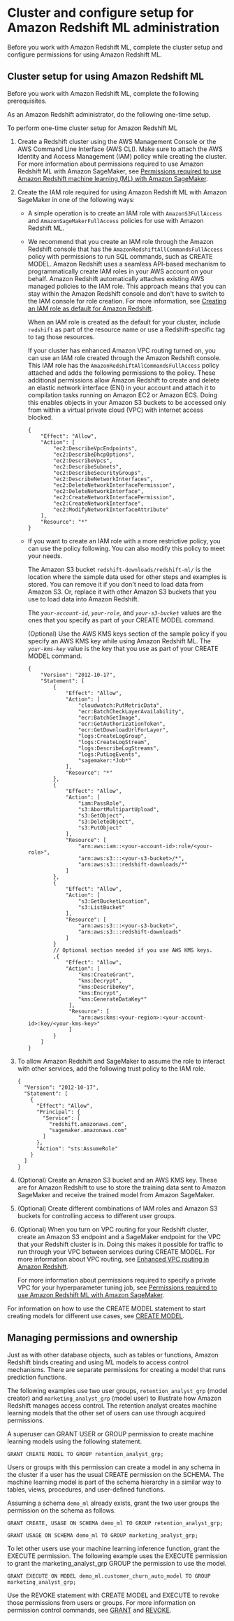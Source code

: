 # Cluster and configure setup for Amazon Redshift ML administration<a name="admin-setup"></a>

Before you work with Amazon Redshift ML, complete the cluster setup and configure permissions for using Amazon Redshift ML\.

## Cluster setup for using Amazon Redshift ML<a name="cluster-setup"></a>

Before you work with Amazon Redshift ML, complete the following prerequisites\.

As an Amazon Redshift administrator, do the following one\-time setup\.

To perform one\-time cluster setup for Amazon Redshift ML 

1. Create a Redshift cluster using the AWS Management Console or the AWS Command Line Interface \(AWS CLI\)\. Make sure to attach the AWS Identity and Access Management \(IAM\) policy while creating the cluster\. For more information about permissions required to use Amazon Redshift ML with Amazon SageMaker, see [Permissions required to use Amazon Redshift machine learning \(ML\) with Amazon SageMaker](https://docs.aws.amazon.com/redshift/latest/mgmt/redshift-iam-access-control-identity-based.html#iam-permission-ml)\.

1. Create the IAM role required for using Amazon Redshift ML with Amazon SageMaker in one of the following ways:
   + A simple operation is to create an IAM role with `AmazonS3FullAccess` and `AmazonSageMakerFullAccess` policies for use with Amazon Redshift ML\.
   + We recommend that you create an IAM role through the Amazon Redshift console that has the `AmazonRedshiftAllCommandsFullAccess` policy with permissions to run SQL commands, such as CREATE MODEL\. Amazon Redshift uses a seamless API\-based mechanism to programmatically create IAM roles in your AWS account on your behalf\. Amazon Redshift automatically attaches existing AWS managed policies to the IAM role\. This approach means that you can stay within the Amazon Redshift console and don't have to switch to the IAM console for role creation\. For more information, see [Creating an IAM role as default for Amazon Redshift](https://docs.aws.amazon.com/redshift/latest/mgmt/default-iam-role.html)\.

     When an IAM role is created as the default for your cluster, include `redshift` as part of the resource name or use a Redshift\-specific tag to tag those resources\.

     If your cluster has enhanced Amazon VPC routing turned on, you can use an IAM role created through the Amazon Redshift console\. This IAM role has the `AmazonRedshiftAllCommandsFullAccess` policy attached and adds the following permissions to the policy\. These additional permissions allow Amazon Redshift to create and delete an elastic network interface \(ENI\) in your account and attach it to compilation tasks running on Amazon EC2 or Amazon ECS\. Doing this enables objects in your Amazon S3 buckets to be accessed only from within a virtual private cloud \(VPC\) with internet access blocked\.

     ```
     {
         "Effect": "Allow",
         "Action": [
             "ec2:DescribeVpcEndpoints",
             "ec2:DescribeDhcpOptions",
             "ec2:DescribeVpcs",
             "ec2:DescribeSubnets",
             "ec2:DescribeSecurityGroups",
             "ec2:DescribeNetworkInterfaces",
             "ec2:DeleteNetworkInterfacePermission",
             "ec2:DeleteNetworkInterface",
             "ec2:CreateNetworkInterfacePermission",
             "ec2:CreateNetworkInterface",
             "ec2:ModifyNetworkInterfaceAttribute"
         ],
         "Resource": "*"
     }
     ```
   + If you want to create an IAM role with a more restrictive policy, you can use the policy following\. You can also modify this policy to meet your needs\.

     The Amazon S3 bucket `redshift-downloads/redshift-ml/` is the location where the sample data used for other steps and examples is stored\. You can remove it if you don't need to load data from Amazon S3\. Or, replace it with other Amazon S3 buckets that you use to load data into Amazon Redshift\. 

     The *`your-account-id`*, *`your-role`*, and *`your-s3-bucket`* values are the ones that you specify as part of your CREATE MODEL command\.

     \(Optional\) Use the AWS KMS keys section of the sample policy if you specify an AWS KMS key while using Amazon Redshift ML\. The *`your-kms-key`* value is the key that you use as part of your CREATE MODEL command\.

     ```
     {
         "Version": "2012-10-17",
         "Statement": [
             {
                 "Effect": "Allow",
                 "Action": [
                     "cloudwatch:PutMetricData",
                     "ecr:BatchCheckLayerAvailability",
                     "ecr:BatchGetImage",
                     "ecr:GetAuthorizationToken",
                     "ecr:GetDownloadUrlForLayer",
                     "logs:CreateLogGroup",
                     "logs:CreateLogStream",
                     "logs:DescribeLogStreams",
                     "logs:PutLogEvents",
                     "sagemaker:*Job*"
                 ],
                 "Resource": "*"
             },
             {
                 "Effect": "Allow",
                 "Action": [
                     "iam:PassRole",
                     "s3:AbortMultipartUpload",
                     "s3:GetObject",
                     "s3:DeleteObject",
                     "s3:PutObject"
                 ],
                 "Resource": [
                     "arn:aws:iam::<your-account-id>:role/<your-role>",
                     "arn:aws:s3:::<your-s3-bucket>/*",
                     "arn:aws:s3:::redshift-downloads/*"
                 ]
             },
             {
                 "Effect": "Allow",
                 "Action": [
                     "s3:GetBucketLocation",
                     "s3:ListBucket"
                 ],
                 "Resource": [
                     "arn:aws:s3:::<your-s3-bucket>",
                     "arn:aws:s3:::redshift-downloads"
                 ]
             }
             // Optional section needed if you use AWS KMS keys.
             ,{
                 "Effect": "Allow",
                 "Action": [
                     "kms:CreateGrant",
                     "kms:Decrypt",
                     "kms:DescribeKey",
                     "kms:Encrypt",
                     "kms:GenerateDataKey*"
                  ],
                  "Resource": [
                     "arn:aws:kms:<your-region>:<your-account-id>:key/<your-kms-key>"
                  ]
             }
         ]
     }
     ```

1. To allow Amazon Redshift and SageMaker to assume the role to interact with other services, add the following trust policy to the IAM role\.

   ```
   {
     "Version": "2012-10-17",
     "Statement": [
       {
         "Effect": "Allow",
         "Principal": {
           "Service": [
             "redshift.amazonaws.com",
             "sagemaker.amazonaws.com"
           ]
         },
         "Action": "sts:AssumeRole"
       }
     ]
   }
   ```

1. \(Optional\) Create an Amazon S3 bucket and an AWS KMS key\. These are for Amazon Redshift to use to store the training data sent to Amazon SageMaker and receive the trained model from Amazon SageMaker\.

1. \(Optional\) Create different combinations of IAM roles and Amazon S3 buckets for controlling access to different user groups\.

1. \(Optional\) When you turn on VPC routing for your Redshift cluster, create an Amazon S3 endpoint and a SageMaker endpoint for the VPC that your Redshift cluster is in\. Doing this makes it possible for traffic to run through your VPC between services during CREATE MODEL\. For more information about VPC routing, see [Enhanced VPC routing in Amazon Redshift](https://docs.aws.amazon.com/redshift/latest/mgmt/enhanced-vpc-routing.html)\.

   For more information about permissions required to specify a private VPC for your hyperparameter tuning job, see [Permissions required to use Amazon Redshift ML with Amazon SageMaker](https://docs.aws.amazon.com/redshift/latest/mgmt/redshift-iam-access-control-identity-based.html)\.

For information on how to use the CREATE MODEL statement to start creating models for different use cases, see [CREATE MODEL](r_CREATE_MODEL.md)\.

## Managing permissions and ownership<a name="permissions-ownership"></a>

Just as with other database objects, such as tables or functions, Amazon Redshift binds creating and using ML models to access control mechanisms\. There are separate permissions for creating a model that runs prediction functions\. 

The following examples use two user groups, `retention_analyst_grp` \(model creator\) and `marketing_analyst_grp` \(model user\) to illustrate how Amazon Redshift manages access control\. The retention analyst creates machine learning models that the other set of users can use through acquired permissions\. 

A superuser can GRANT USER or GROUP permission to create machine learning models using the following statement\.

```
GRANT CREATE MODEL TO GROUP retention_analyst_grp;
```

Users or groups with this permission can create a model in any schema in the cluster if a user has the usual CREATE permission on the SCHEMA\. The machine learning model is part of the schema hierarchy in a similar way to tables, views, procedures, and user\-defined functions\. 

Assuming a schema `demo_ml` already exists, grant the two user groups the permission on the schema as follows\.

```
GRANT CREATE, USAGE ON SCHEMA demo_ml TO GROUP retention_analyst_grp;
```

```
GRANT USAGE ON SCHEMA demo_ml TO GROUP marketing_analyst_grp;
```

To let other users use your machine learning inference function, grant the EXECUTE permission\. The following example uses the EXECUTE permission to grant the marketing\_analyst\_grp GROUP the permission to use the model\.

```
GRANT EXECUTE ON MODEL demo_ml.customer_churn_auto_model TO GROUP marketing_analyst_grp;
```

Use the REVOKE statement with CREATE MODEL and EXECUTE to revoke those permissions from users or groups\. For more information on permission control commands, see [GRANT](r_GRANT.md) and [REVOKE](r_REVOKE.md)\.